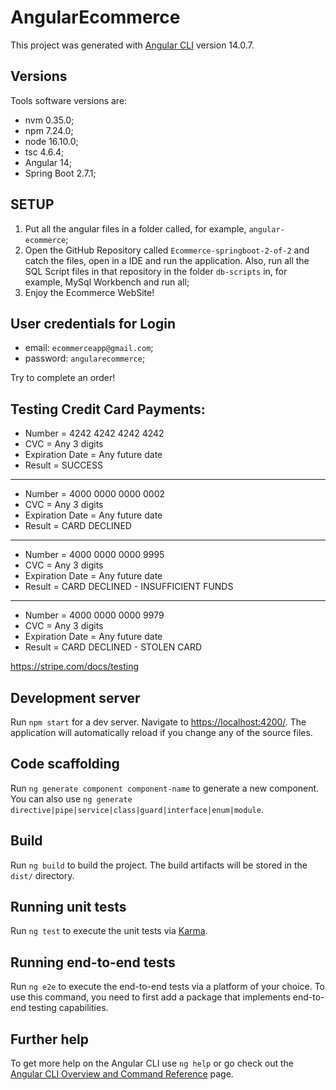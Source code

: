 # AngularEcommerce

This project was generated with [Angular CLI](https://github.com/angular/angular-cli) version 14.0.7.

## Versions

Tools software versions are:
- nvm 0.35.0;
- npm 7.24.0;
- node 16.10.0;
- tsc 4.6.4;
- Angular 14;
- Spring Boot 2.7.1;

## SETUP

1) Put all the angular files in a folder called, for example, `angular-ecommerce`;
2) Open the GitHub Repository called `Ecommerce-springboot-2-of-2` and catch the files, open in a IDE and run the application. Also, run all the SQL Script files in that repository in the folder `db-scripts` in, for example, MySql Workbench and run all;
3) Enjoy the Ecommerce WebSite!

## User credentials for Login

- email: `ecommerceapp@gmail.com`;
- password: `angularecommerce`;

Try to complete an order!

## Testing Credit Card Payments:

- Number = 4242 4242 4242 4242
- CVC = Any 3 digits
- Expiration Date = Any future date
- Result = SUCCESS

--------------------

- Number = 4000 0000 0000 0002
- CVC = Any 3 digits
- Expiration Date = Any future date
- Result = CARD DECLINED

--------------------

- Number = 4000 0000 0000 9995
- CVC = Any 3 digits
- Expiration Date = Any future date
- Result = CARD DECLINED - INSUFFICIENT FUNDS

--------------------

- Number = 4000 0000 0000 9979
- CVC = Any 3 digits
- Expiration Date = Any future date
- Result = CARD DECLINED - STOLEN CARD

https://stripe.com/docs/testing

## Development server

Run `npm start` for a dev server. Navigate to [https://localhost:4200/](https://localhost:4200/). The application will automatically reload if you change any of the source files.

## Code scaffolding

Run `ng generate component component-name` to generate a new component. You can also use `ng generate directive|pipe|service|class|guard|interface|enum|module`.

## Build

Run `ng build` to build the project. The build artifacts will be stored in the `dist/` directory.

## Running unit tests

Run `ng test` to execute the unit tests via [Karma](https://karma-runner.github.io).

## Running end-to-end tests

Run `ng e2e` to execute the end-to-end tests via a platform of your choice. To use this command, you need to first add a package that implements end-to-end testing capabilities.

## Further help

To get more help on the Angular CLI use `ng help` or go check out the [Angular CLI Overview and Command Reference](https://angular.io/cli) page.
